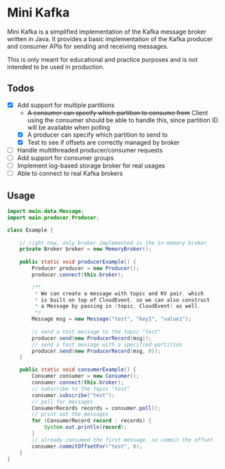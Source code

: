 # Mini Kafka

Mini Kafka is a simplified implementation of the Kafka message broker written in Java. It provides a basic
implementation of the Kafka producer and consumer APIs for sending and receiving messages.

This is only meant for educational and practice purposes and is not intended to be used in production.

## Todos

- [x] Add support for multiple partitions
    - ~~A consumer can specify which partition to consume from~~ Client using the consumer should be able to handle
      this, since partition ID will be available when polling
    - [x] A producer can specify which partition to send to
    - [x] Test to see if offsets are correctly managed by broker

- [ ] Handle multithreaded producer/consumer requests
- [ ] Add support for consumer groups
- [ ] Implement log-based storage broker for real usages
- [ ] Able to connect to real Kafka brokers

## Usage

```java
import main.data.Message;
import main.producer.Producer;

class Example {
    
    // right now, only broker implemented is the in-memory broker
    private Broker broker = new MemoryBroker();
    
    public static void producerExample() {
        Producer producer = new Producer();
        producer.connect(this.broker);

        /**
         * We can create a message with topic and KV pair, which
         * is built on top of CloudEvent, so we can also construct
         * a Message by passing in (topic, CloudEvent) as well.
         */
        Message msg = new Message("test", "key1", "value1");
        
        // send a test message to the topic "test"
        producer.send(new ProducerRecord(msg));
        // send a test message with a specified partition
        producer.send(new ProducerRecord(msg, 0));
    }

    public static void consumerExample() {
        Consumer consumer = new Consumer();
        consumer.connect(this.broker);
        // subscribe to the topic "test"
        consumer.subscribe("test");
        // poll for messages
        ConsumerRecords records = consumer.poll();
        // print out the messages
        for (ConsumerRecord record : records) {
            System.out.println(record);
        }
        // already consumed the first message, so commit the offset
        consumer.commitOffsetFor("test", 0);
    }
}
```